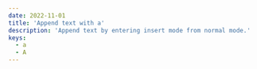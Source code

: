```yaml
---
date: 2022-11-01
title: 'Append text with a'
description: 'Append text by entering insert mode from normal mode.'
keys:
  - a
  - A
---
```

